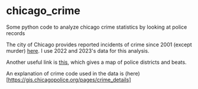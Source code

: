 # chicago_crime
Some python code to analyze chicago crime statistics by looking at police records 

The city of Chicago provides reported incidents of crime since 2001 (except murder) [here](https://data.cityofchicago.org/Public-Safety/Crimes-2001-to-Present/ijzp-q8t2). I use 2022 and 2023's data for this analysis.

Another useful link is [this](https://data.cityofchicago.org/Public-Safety/Boundaries-Police-Beats-current-/aerh-rz74), which gives a map of police districts and beats.

An explanation of crime code used in the data is (here)[https://gis.chicagopolice.org/pages/crime_details]
